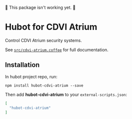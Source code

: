 :construction: This package isn't working yet. :construction:

# Hubot for CDVI Atrium

Control CDVI Atrium security systems.

See [`src/cdvi-atrium.coffee`](src/cdvi-atrium.coffee) for full documentation.

## Installation

In hubot project repo, run:

`npm install hubot-cdvi-atrium --save`

Then add **hubot-cdvi-atrium** to your `external-scripts.json`:

```json
[
  "hubot-cdvi-atrium"
]
```
